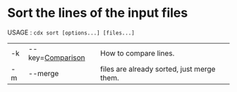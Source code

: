 # Sort the lines of the input files

USAGE : `cdx sort [options...] [files...]`

||||
|---|---|---|
| -k | --key=[Comparison](Comparisons.md)  | How to compare lines. |
| -m | --merge | files are already sorted, just merge them. |

